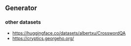 ## Generator


### other datasets 
- https://huggingface.co/datasets/albertxu/CrosswordQA
- https://cryptics.georgeho.org/

